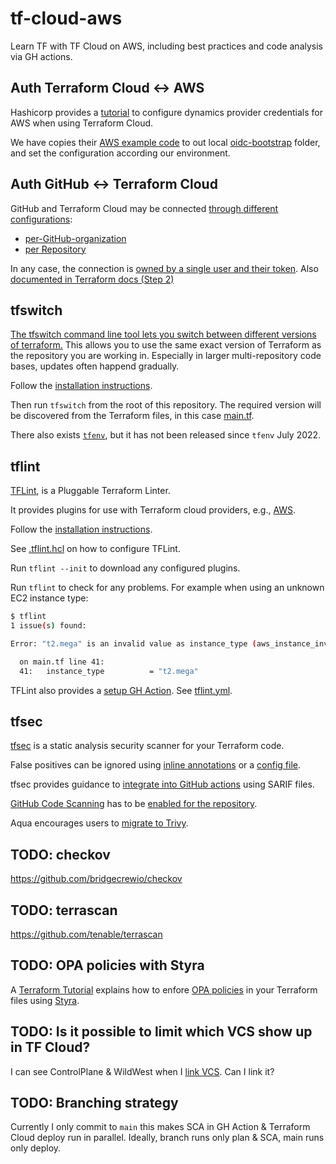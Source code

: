 # tf-cloud-aws

Learn TF with TF Cloud on AWS, including best practices and code analysis via
GH actions.

## Auth Terraform Cloud <-> AWS

Hashicorp provides a [tutorial](https://developer.hashicorp.com/terraform/cloud-docs/workspaces/dynamic-provider-credentials/aws-configuration)
to configure dynamics provider credentials for AWS when using Terraform Cloud.

We have copies their [AWS example code](https://github.com/hashicorp/terraform-dynamic-credentials-setup-examples/tree/main/aws)
to out local [oidc-bootstrap](./oidc-bootstrap/README.md) folder, and set the
configuration according our environment.

## Auth GitHub <-> Terraform Cloud

GitHub and Terraform Cloud may be connected [through different configurations](https://developer.hashicorp.com/terraform/tutorials/cloud/github-oauth):
* [per-GitHub-organization](https://developer.hashicorp.com/terraform/cloud-docs/vcs/github)
* [per Repository](https://developer.hashicorp.com/terraform/cloud-docs/vcs/github-app)

In any case, the connection is [owned by a single user and their token](https://github.com/hashicorp/terraform-provider-tfe/issues/96#issuecomment-1237220872).
Also [documented in Terraform docs (Step 2)](https://developer.hashicorp.com/terraform/cloud-docs/vcs/github)

## tfswitch

[The tfswitch command line tool lets you switch between different versions of terraform.](https://tfswitch.warrensbox.com/)
This allows you to use the same exact version of Terraform as the repository you are working in.
Especially in larger multi-repository code bases, updates often happend gradually.

Follow the [installation instructions](https://tfswitch.warrensbox.com/Install/).

Then run `tfswitch` from the root of this repository.
The required version will be discovered from the Terraform files, in this case [main.tf](main.tf).

There also exists [`tfenv`](https://github.com/tfutils/tfenv), but it has not been released since `tfenv` July 2022.

## tflint

[TFLint](https://github.com/terraform-linters/tflint), is a Pluggable Terraform Linter.

It provides plugins for use with Terraform cloud providers, e.g., [AWS](https://github.com/terraform-linters/tflint-ruleset-aws).

Follow the [installation instructions](https://github.com/terraform-linters/tflint?tab=readme-ov-file#installation).

See [.tflint.hcl](.tflint.hcl) on how to configure TFLint.

Run `tflint --init` to download any configured plugins.

Run `tflint` to check for any problems. For example when using an unknown EC2 instance type:

```sh
$ tflint
1 issue(s) found:

Error: "t2.mega" is an invalid value as instance_type (aws_instance_invalid_type)

  on main.tf line 41:
  41:   instance_type          = "t2.mega"
```

TFLint also provides a [setup GH Action](https://github.com/terraform-linters/setup-tflint).
See [tflint.yml](.github/workflows/tflint.yml).

## tfsec

[tfsec](https://aquasecurity.github.io/tfsec/latest/) is a static analysis security scanner for your Terraform code.

False positives can be ignored using [inline annotations](https://aquasecurity.github.io/tfsec/latest/guides/configuration/ignores/)
or a [config file](https://aquasecurity.github.io/tfsec/latest/guides/configuration/config/).

tfsec provides guidance to [integrate into GitHub actions](https://aquasecurity.github.io/tfsec/latest/guides/github-actions/github-action/) using SARIF files.

[GitHub Code Scanning](https://docs.github.com/en/code-security/code-scanning/introduction-to-code-scanning/about-code-scanning) has to be [enabled for the repository](https://github.com/datosh/tf-cloud-aws/security/code-scanning).

Aqua encourages users to [migrate to Trivy](https://aquasecurity.github.io/tfsec/latest/guides/trivy/).

## TODO: checkov

https://github.com/bridgecrewio/checkov

## TODO: terrascan

https://github.com/tenable/terrascan

## TODO: OPA policies with Styra

A [Terraform Tutorial](https://developer.hashicorp.com/terraform/tutorials/automation/validation-enforcement)
explains how to enfore
[OPA policies](https://www.openpolicyagent.org/docs/latest/policy-language/)
in your Terraform files using
[Styra](https://signup.styra.com/).

## TODO: Is it possible to limit which VCS show up in TF Cloud?

I can see ControlPlane & WildWest when I
[link VCS](https://app.terraform.io/app/datosh/workspaces/tf-cloud-aws/settings/version-control).
Can I link it?

## TODO: Branching strategy

Currently I only commit to `main` this makes SCA in GH Action & Terraform Cloud deploy run in parallel.
Ideally, branch runs only plan & SCA, main runs only deploy.
